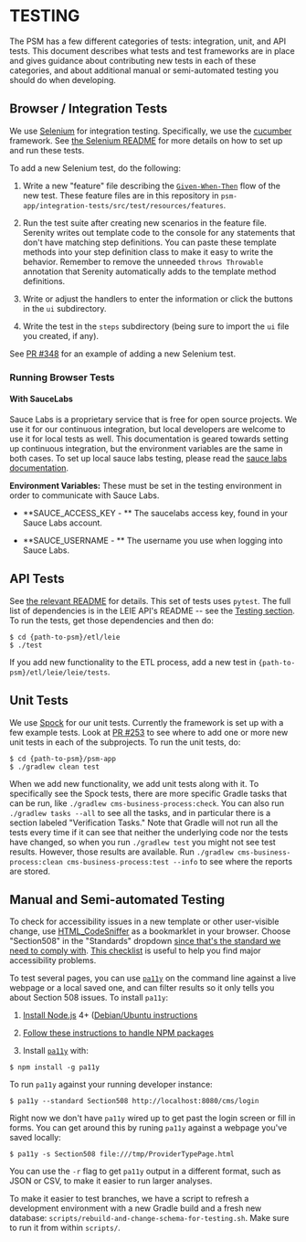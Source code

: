 # TESTING

The PSM has a few different categories of tests: integration, unit,
and API tests.  This document describes what tests and test frameworks
are in place and gives guidance about contributing new tests in each
of these categories, and about additional manual or semi-automated
testing you should do when developing.

## Browser / Integration Tests

We use [Selenium](http://www.seleniumhq.org/) for integration testing.
Specifically, we use the
[cucumber](https://github.com/selenium-cucumber/selenium-cucumber-java)
framework.  See [the Selenium
README](https://github.com/OpenTechStrategies/psm/blob/master/psm-app/integration-tests/README.md)
for more details on how to set up and run these tests.

To add a new Selenium test, do the following:

1. Write a new "feature" file describing the
[`Given-When-Then`](http://thucydides.info/docs/serenity-staging/#_serenity_with_cucumber)
flow of the new test.  These feature files are in this repository in
`psm-app/integration-tests/src/test/resources/features`.

2. Run the test suite after creating new scenarios in the feature
file. Serenity writes out template code to the console for any
statements that don't have matching step definitions. You can paste
these template methods into your step definition class to make it easy
to write the behavior.  Remember to remove the unneeded `throws
Throwable` annotation that Serenity automatically adds to the template
method definitions.

3. Write or adjust the handlers to enter the information or click the
buttons in the `ui` subdirectory.

4. Write the test in the `steps` subdirectory (being sure to import the
`ui` file you created, if any).

See [PR #348](https://github.com/OpenTechStrategies/psm/pull/348) for an
example of adding a new Selenium test.

### Running Browser Tests

#### With SauceLabs
Sauce Labs is a proprietary service that is free for open source projects.
We use it for our continuous integration, but local developers are welcome
to use it for local tests as well.  This documentation is geared towards
setting up continuous integration, but the environment variables are the
same in both cases.  To set up local sauce labs testing, please read the
[sauce labs documentation](https://wiki.saucelabs.com/display/DOCS/Sauce+Connect+Proxy).

**Environment Variables:**
These must be set in the testing environment in order to communicate with
Sauce Labs.

- **SAUCE_ACCESS_KEY - ** The saucelabs access key, found in your Sauce
Labs account.

- **SAUCE_USERNAME - ** The username you use when logging into Sauce Labs.

## API Tests

See [the relevant
README](https://github.com/OpenTechStrategies/psm/blob/master/etl/leie/README.mdwn)
for details.  This set of tests uses `pytest`.  The full list of
dependencies is in the LEIE API's README -- see the [Testing
section](https://github.com/OpenTechStrategies/psm/blob/master/etl/leie/README.mdwn#Testing).
To run the tests, get those dependencies and then do:

    $ cd {path-to-psm}/etl/leie
    $ ./test

If you add new functionality to the ETL process, add a new test in
`{path-to-psm}/etl/leie/leie/tests`.

## Unit Tests

We use [Spock](http://spockframework.org/) for our unit tests.
Currently the framework is set up with a few example tests.  Look at [PR
#253](https://github.com/OpenTechStrategies/psm/pull/253) to see where
to add one or more new unit tests in each of the subprojects.  To run
the unit tests, do:

    $ cd {path-to-psm}/psm-app
    $ ./gradlew clean test

When we add new functionality, we add unit tests along with it.  To
specifically see the Spock tests, there are more specific Gradle tasks
that can be run, like `./gradlew cms-business-process:check`.  You can
also run `./gradlew tasks --all` to see all the tasks, and in particular
there is a section labeled "Verification Tasks."  Note that Gradle will
not run all the tests every time if it can see that neither the
underlying code nor the tests have changed, so when you run `./gradlew
test` you might not see test results.  However, those results are
available.  Run `./gradlew cms-business-process:clean
cms-business-process:test --info` to see where the reports are stored.

## Manual and Semi-automated Testing

To check for accessibility issues in a new template or other
user-visible change, use
[HTML_CodeSniffer](https://squizlabs.github.io/HTML_CodeSniffer/) as a
bookmarklet in your browser. Choose "Section508" in the "Standards"
dropdown [since that's the standard we need to comply
with](https://github.com/OpenTechStrategies/psm/issues/415). [This
checklist](https://www.section508.gov/content/build/website-accessibility-improvement/major-web-issues)
is useful to help you find major accessibility problems.

To test several pages, you can use
[`pa11y`](https://github.com/pa11y/pa11y) on the command line against
a live webpage or a local saved one, and can filter results so it only
tells you about Section 508 issues. To install `pa11y`:

1. [Install Node.js](https://nodejs.org/en/download/package-manager/)
4+ ([Debian/Ubuntu
instructions](https://github.com/nodesource/distributions#deb)

2. [Follow these instructions to handle NPM
packages](https://stackoverflow.com/a/13021677)

3. Install [`pa11y`](https://www.npmjs.com/package/pa11y) with:

`$ npm install -g pa11y`

To run `pa11y` against your running developer instance:

`$ pa11y --standard Section508 http://localhost:8080/cms/login`

Right now we don't have `pa11y` wired up to get past the login screen
or fill in forms. You can get around this by runing `pa11y` against a
webpage you've saved locally:

`$ pa11y -s Section508 file:///tmp/ProviderTypePage.html`

You can use the `-r` flag to get `pa11y` output in a different format,
such as JSON or CSV, to make it easier to run larger analyses.

To make it easier to test branches, we have a script to refresh a
development environment with a new Gradle build and a fresh new
database: `scripts/rebuild-and-change-schema-for-testing.sh`.  Make
sure to run it from within `scripts/`.

